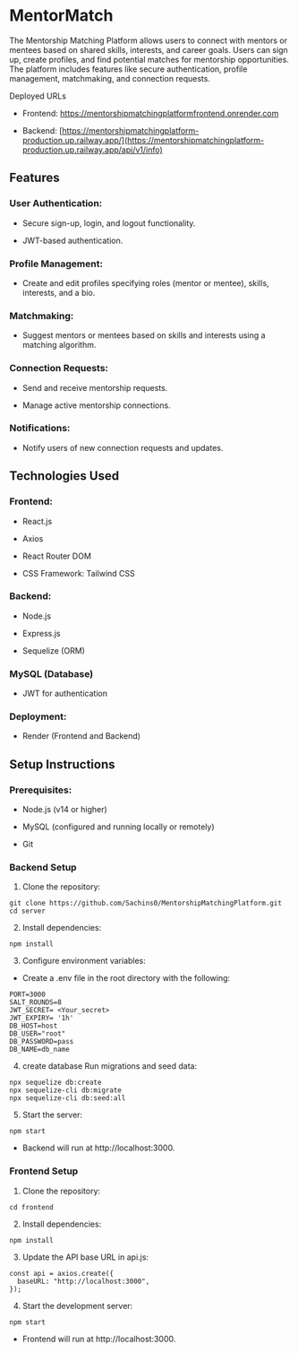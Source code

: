 # MentorMatch
The Mentorship Matching Platform allows users to connect with mentors or mentees based on shared skills, interests, and career goals. Users can sign up, create profiles, and find potential matches for mentorship opportunities. The platform includes features like secure authentication, profile management, matchmaking, and connection requests.

Deployed URLs

- Frontend: https://mentorshipmatchingplatformfrontend.onrender.com

- Backend: [https://mentorshipmatchingplatform-production.up.railway.app/](https://mentorshipmatchingplatform-production.up.railway.app/api/v1/info)

## Features

### User Authentication:

- Secure sign-up, login, and logout functionality.

- JWT-based authentication.

### Profile Management:

- Create and edit profiles specifying roles (mentor or mentee), skills, interests, and a bio.

### Matchmaking:

- Suggest mentors or mentees based on skills and interests using a matching algorithm.

### Connection Requests:

- Send and receive mentorship requests.

- Manage active mentorship connections.

### Notifications:

- Notify users of new connection requests and updates.

## Technologies Used

### Frontend:

- React.js

- Axios

- React Router DOM

- CSS Framework: Tailwind CSS

### Backend:

- Node.js

- Express.js

- Sequelize (ORM)

### MySQL (Database)

- JWT for authentication

### Deployment:

- Render (Frontend and Backend)

## Setup Instructions

### Prerequisites:

- Node.js (v14 or higher)

- MySQL (configured and running locally or remotely)

- Git

### Backend Setup

1. Clone the repository:
```
git clone https://github.com/Sachins0/MentorshipMatchingPlatform.git
cd server
```

2. Install dependencies:
```
npm install
```

3. Configure environment variables:

- Create a .env file in the root directory with the following:
```
PORT=3000
SALT_ROUNDS=8
JWT_SECRET= <Your_secret>
JWT_EXPIRY= '1h'
DB_HOST=host
DB_USER="root"
DB_PASSWORD=pass
DB_NAME=db_name
```

4. create database Run migrations and seed data:
```
npx sequelize db:create
npx sequelize-cli db:migrate
npx sequelize-cli db:seed:all
```

5. Start the server:
```
npm start
```

- Backend will run at http://localhost:3000.

### Frontend Setup

1. Clone the repository:
```
cd frontend
```

2. Install dependencies:
```
npm install
```

3. Update the API base URL in api.js:
```
const api = axios.create({
  baseURL: "http://localhost:3000",
});
```

4. Start the development server:
```
npm start
```

- Frontend will run at http://localhost:3000.
